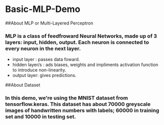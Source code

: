 # Basic-MLP-Demo
##About MLP or Multi-Layered Perceptron
### MLP is a class of feedfroward Neural Networks, made up of 3 layers: input, hidden, output. Each neuron is connected to every neuron in the next layer.
- input layer : passes data foward.
- hidden layer/s : ads biases, weights and impliments activation function to introduce non-linearity.
- output layer: gives predictions.
  
##About Dataset
### In this demo, we're using the MNIST dataset from tensorflow.keras. This dataset has about 70000 greyscale images of handwritten numbers with labels; 60000 in training set and 10000 in testing set.

